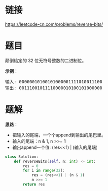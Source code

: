 # 链接
https://leetcode-cn.com/problems/reverse-bits/

# 题目
颠倒给定的 32 位无符号整数的二进制位。

**示例**：
<pre>
输入: 00000010100101000001111010011100
输出: 00111001011110000010100101000000
</pre>

# 题解
**思路**：
- 把输入的尾端，一个个append到输出的尾巴里。
- 输入的尾端：n & 1, n >>= 1
- 输出append一个值: (res<<1) | (输入的尾端)

```python
class Solution:
    def reverseBits(self, n: int) -> int:
        res = 0
        for i in range(32):
            res = (res<<1) | (n & 1)
            n >>= 1
        return res
```
